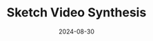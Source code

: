 ---
title: "Sketch Video Synthesis"
collection: publications
category: manuscripts
permalink: /publication/2024-08-30-Sketch_Video_Synthesis
# excerpt: "<em>Brief1: This paper introduces a framework for sketchizing videos using Bézier curves, CLIP features, and a 2D atlas network, enabling sketch-based video editing.</em><img src='/images/sks_teaser.gif'>"
excerpt: "<img src='/images/sks_teaser.gif'><br><em>Brief: This paper introduces a framework for sketchizing videos using Bézier curves, CLIP features, and a 2D atlas network, enabling sketch-based video editing.</em>"
date: 2024-08-30
venue: 'Computer Graphics Forum'
authors: 'Yudian Zheng, Xiaodong Cun<sup>*</sup>, Menghan Xia, Chi-Man Pun'
link: 'https://sketchvideo.github.io'
paperurl: 'https://onlinelibrary.wiley.com/doi/full/10.1111/cgf.15044'
projecturl: 'https://sketchvideo.github.io'
githuburl: 'https://github.com/yudianzheng/SketchVideo'
---